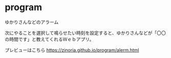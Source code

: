 # program
ゆかりさんなどのアラーム

次にやることを選択して鳴らせたい時刻を設定すると、ゆかりさんなどが「〇〇の時間です」と教えてくれるＷｅｂアプリ。

プレビューはこちら
https://zinoria.github.io/program/alerm.html
